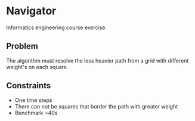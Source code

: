 # Navigator

Informatics engineering course exercise.
## Problem
The algorithm must resolve the less heavier path from a grid with different weight's on each square.

## Constraints
 - One time steps
 - There can not be squares that border the path with greater weight
 - Benchmark ~40s
